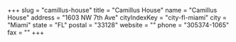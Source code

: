+++
slug = "camillus-house"
title = "Camillus House"
name = "Camillus House"
address = "1603 NW 7th Ave"
cityIndexKey = "city-fl-miami"
city = "Miami"
state = "FL"
postal = "33128"
website = ""
phone = "305374-1065"
fax = ""
+++

